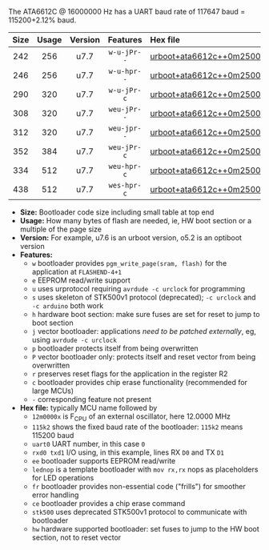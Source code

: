 The ATA6612C @ 16000000 Hz has a UART baud rate of 117647 baud = 115200+2.12% baud.

|Size|Usage|Version|Features|Hex file|
|:-:|:-:|:-:|:-:|:--|
|242|256|u7.7|`w-u-jPr--`|[urboot+ata6612c++0m2500x++++1k8_uart0_rxd0_txd1_lednop.hex](https://raw.githubusercontent.com/stefanrueger/urboot.hex/main/mcus/ata6612c/external_oscillator/fcpu++0m2500_Hz/br++++1k8_bps/urboot+ata6612c++0m2500x++++1k8_uart0_rxd0_txd1_lednop.hex)|
|246|256|u7.7|`w-u-hpr--`|[urboot+ata6612c++0m2500x++++1k8_uart0_rxd0_txd1_lednop_fr_hw.hex](https://raw.githubusercontent.com/stefanrueger/urboot.hex/main/mcus/ata6612c/external_oscillator/fcpu++0m2500_Hz/br++++1k8_bps/urboot+ata6612c++0m2500x++++1k8_uart0_rxd0_txd1_lednop_fr_hw.hex)|
|290|320|u7.7|`w-u-jPr-c`|[urboot+ata6612c++0m2500x++++1k8_uart0_rxd0_txd1_lednop_fr_ce.hex](https://raw.githubusercontent.com/stefanrueger/urboot.hex/main/mcus/ata6612c/external_oscillator/fcpu++0m2500_Hz/br++++1k8_bps/urboot+ata6612c++0m2500x++++1k8_uart0_rxd0_txd1_lednop_fr_ce.hex)|
|308|320|u7.7|`weu-jPr--`|[urboot+ata6612c++0m2500x++++1k8_uart0_rxd0_txd1_ee_lednop.hex](https://raw.githubusercontent.com/stefanrueger/urboot.hex/main/mcus/ata6612c/external_oscillator/fcpu++0m2500_Hz/br++++1k8_bps/urboot+ata6612c++0m2500x++++1k8_uart0_rxd0_txd1_ee_lednop.hex)|
|312|320|u7.7|`weu-jpr--`|[urboot+ata6612c++0m2500x++++1k8_uart0_rxd0_txd1_ee_lednop_fr.hex](https://raw.githubusercontent.com/stefanrueger/urboot.hex/main/mcus/ata6612c/external_oscillator/fcpu++0m2500_Hz/br++++1k8_bps/urboot+ata6612c++0m2500x++++1k8_uart0_rxd0_txd1_ee_lednop_fr.hex)|
|352|384|u7.7|`weu-jPr-c`|[urboot+ata6612c++0m2500x++++1k8_uart0_rxd0_txd1_ee_lednop_fr_ce.hex](https://raw.githubusercontent.com/stefanrueger/urboot.hex/main/mcus/ata6612c/external_oscillator/fcpu++0m2500_Hz/br++++1k8_bps/urboot+ata6612c++0m2500x++++1k8_uart0_rxd0_txd1_ee_lednop_fr_ce.hex)|
|334|512|u7.7|`weu-hpr-c`|[urboot+ata6612c++0m2500x++++1k8_uart0_rxd0_txd1_ee_lednop_fr_ce_hw.hex](https://raw.githubusercontent.com/stefanrueger/urboot.hex/main/mcus/ata6612c/external_oscillator/fcpu++0m2500_Hz/br++++1k8_bps/urboot+ata6612c++0m2500x++++1k8_uart0_rxd0_txd1_ee_lednop_fr_ce_hw.hex)|
|438|512|u7.7|`wes-hpr-c`|[urboot+ata6612c++0m2500x++++1k8_uart0_rxd0_txd1_ee_lednop_fr_ce_stk500_hw.hex](https://raw.githubusercontent.com/stefanrueger/urboot.hex/main/mcus/ata6612c/external_oscillator/fcpu++0m2500_Hz/br++++1k8_bps/urboot+ata6612c++0m2500x++++1k8_uart0_rxd0_txd1_ee_lednop_fr_ce_stk500_hw.hex)|

- **Size:** Bootloader code size including small table at top end
- **Usage:** How many bytes of flash are needed, ie, HW boot section or a multiple of the page size
- **Version:** For example, u7.6 is an urboot version, o5.2 is an optiboot version
- **Features:**
  + `w` bootloader provides `pgm_write_page(sram, flash)` for the application at `FLASHEND-4+1`
  + `e` EEPROM read/write support
  + `u` uses urprotocol requiring `avrdude -c urclock` for programming
  + `s` uses skeleton of STK500v1 protocol (deprecated); `-c urclock` and `-c arduino` both work
  + `h` hardware boot section: make sure fuses are set for reset to jump to boot section
  + `j` vector bootloader: applications *need to be patched externally*, eg, using `avrdude -c urclock`
  + `p` bootloader protects itself from being overwritten
  + `P` vector bootloader only: protects itself and reset vector from being overwritten
  + `r` preserves reset flags for the application in the register R2
  + `c` bootloader provides chip erase functionality (recommended for large MCUs)
  + `-` corresponding feature not present
- **Hex file:** typically MCU name followed by
  + `12m0000x` is F<sub>CPU</sub> of an external oscillator, here 12.0000 MHz
  + `115k2` shows the fixed baud rate of the bootloader: `115k2` means 115200 baud
  + `uart0` UART number, in this case `0`
  + `rxd0 txd1` I/O using, in this example, lines RX `D0` and TX `D1`
  + `ee` bootloader supports EEPROM read/write
  + `lednop` is a template bootloader with `mov rx,rx` nops as placeholders for LED operations
  + `fr` bootloader provides non-essential code ("frills") for smoother error handling
  + `ce` bootloader provides a chip erase command
  + `stk500` uses deprecated STK500v1 protocol to communicate with bootloader
  + `hw` hardware supported bootloader: set fuses to jump to the HW boot section, not to reset vector
